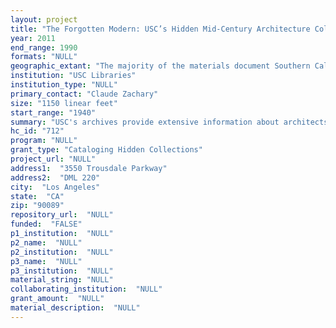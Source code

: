 ```yaml
--- 
layout: project 
title: "The Forgotten Modern: USC’s Hidden Mid-Century Architecture Collections"
year: 2011
end_range: 1990
formats: "NULL"
geographic_extant: "The majority of the materials document Southern California residential projects. About 10% relate to other U.S. regions or international projects."
institution: "USC Libraries"
institution_type: "NULL"
primary_contact: "Claude Zachary"
size: "1150 linear feet"
start_range: "1940"
summary: "USC's archives provide extensive information about architects whose contributions to mid-century design are just beginning to be more fully recognized. The collections document historically significant residential, commercial, and landscape projects by architects who crafted L.A.'s distinctive look at the height of its 1940-1990 building boom. Their work shaped international design, vernacular modernism, and characteristic features of the 20th-century U.S. built environment like suburbs. The largest archives in our project are those of Edward H. Fickett (1916-1999) and landscape architect Emmet L. Wemple (1921-1996). Totaling 550 and 215 linear feet respectively, they offer nearly complete overviews of the architects' work and feature thousands of rolled and flat floor plans, sections, and elevations. Their project files include contracts, correspondence with clients, general and engineering specifications, geotechnical investigations, invoices, cost estimates, and permits. The collections preserve a wide variety of slides, photographs, and presentation drawings--most of which are color--as well as finish samples, artwork, and three-dimensional models. Forgotten Modern also includes the archives of William Pereira--who designed San Francisco's Transamerica Pyramid and airports in Bangkok, Jakarta, Rio de Janeiro, and Washington, D.C.--and other mid-century Southern California architects, such as Tolbert Virgil Anthony, Samuel Lunden, Carl Maston, Cliff May, and Burnett C. Turner."
hc_id: "712"
program: "NULL"
grant_type: "Cataloging Hidden Collections"
project_url: "NULL"
address1:  "3550 Trousdale Parkway"
address2:  "DML 220"
city:  "Los Angeles"
state:  "CA"
zip: "90089"
repository_url:  "NULL"
funded:  "FALSE"
p1_institution:  "NULL"
p2_name:  "NULL"
p2_institution:  "NULL"
p3_name:  "NULL"
p3_institution:  "NULL"
material_string: "NULL"
collaborating_institution:  "NULL"
grant_amount:  "NULL"
material_description:  "NULL"
---
```

